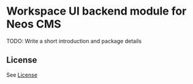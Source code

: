 # Workspace UI backend module for Neos CMS

TODO: Write a short introduction and package details

## License

See [License](LICENSE)

